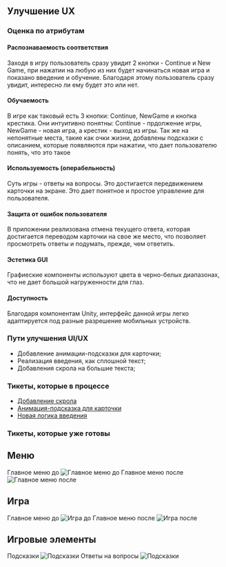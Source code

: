 ## Улучшение UX

### Оценка по атрибутам
#### Распознаваемость соответствия

Заходя в игру пользователь сразу увидит 2 кнопки - Continue и New Game, при нажатии на любую из них будет начинаться новая игра и показано введение и обучение. Благодаря этому пользователь сразу увидит, интересно ли ему будет это или нет.

#### Обучаемость

В игре как таковый есть 3 кнопки: Continue, NewGame и кнопка крестика. Они интуитивно понятны: Continue - прдолжение игры, NewGame - новая игра, а крестик - выход из игры. Так же на непонятные места, такие как очки жизни, добавлены подсказки с описанием, которые появляются при нажатии, что дает пользователю понять, что это такое

#### Используемость (операбельность)

Суть игры - ответы на вопросы. Это достигается передвижением карточки на экране. Это дает понятное и простое управление для пользователя.

#### Защита от ошибок пользователя

В приложении реализована отмена текущего ответа, которая достигается переводом карточки на свое же место, что позволяет просмотреть ответы и подумать, прежде, чем ответить.

#### Эстетика GUI

Графиеские компоненты используют цвета в черно-белых диапазонах, что не дает большой нагруженности для глаз.

#### Доступность

Благодаря компонентам Unity, интерфейс данной игры легко адаптируется под разные разрешение мобильных устройств.

### Пути улучшения UI/UX

- Добавление анимации-подсказки для карточки;
- Реализация введения, как сплошной текст;
- Добавления скрола на большие текста;

### Тикеты, которые в процессе
- [Добавление скрола](https://trello.com/c/v5C9ebHj/40-%D0%B4%D0%BE%D0%B1%D0%B0%D0%B2%D0%B8%D1%82%D1%8C-%D1%81%D0%BA%D1%80%D0%BE%D0%BB-%D0%BD%D0%B0-%D1%82%D0%B5%D0%BA%D1%81%D1%82%D0%B0)
- [Анимация-подсказка для карточки](https://trello.com/c/d2uXE35c/39-%D0%B0%D0%BD%D0%B8%D0%BC%D0%B0%D1%86%D0%B8%D1%8F-%D0%BF%D0%BE%D0%B4%D1%81%D0%BA%D0%B0%D0%B7%D0%BA%D0%B8-%D0%B4%D0%BB%D1%8F-%D0%BF%D0%BE%D0%B2%D0%BE%D1%80%D0%BE%D1%82%D0%B0-%D0%BA%D0%B0%D1%80%D1%82%D0%BE%D1%87%D0%BA%D0%B8)
- [Новая логика введения](https://trello.com/c/SfOMdSY1/38-%D0%BD%D0%BE%D0%B2%D0%B0%D1%8F-%D0%BB%D0%BE%D0%B3%D0%B8%D0%BA%D0%B0-%D0%B2%D0%B2%D0%B5%D0%B4%D0%B5%D0%BD%D0%B8%D1%8F-%D1%81%D0%BF%D0%BB%D0%BE%D1%88%D0%BD%D0%BE%D0%B9-%D1%82%D0%B5%D0%BA%D1%81%D1%82)

### Тикеты, которые уже готовы
## Меню
Главное меню до
![Главное меню до](https://github.com/OdareNNbI/Code-1917-/blob/master/Documents/UX/MenuOld.jpg) 
Главное меню после 
![Главное меню после](https://github.com/OdareNNbI/Code-1917-/blob/master/Documents/UX/MenuNew.jpg) 
## Игра
Главное меню до
![Игра до](https://github.com/OdareNNbI/Code-1917-/blob/master/Documents/UX/GameOld.jpg) 
Главное меню после 
![Игра после](https://github.com/OdareNNbI/Code-1917-/blob/master/Documents/UX/GameNow.jpg) 
## Игровые элементы
Подсказки
![Подсказки](https://github.com/OdareNNbI/Code-1917-/blob/master/Documents/UX/HintNow.jpg) 
Ответы на вопросы
![Подсказки](https://github.com/OdareNNbI/Code-1917-/blob/master/Documents/UX/AnswerNow.jpg) 
